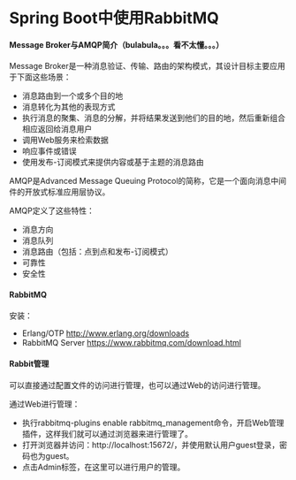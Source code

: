 # Spring Boot中使用RabbitMQ

#### Message Broker与AMQP简介（bulabula。。。看不太懂。。。）

Message Broker是一种消息验证、传输、路由的架构模式，其设计目标主要应用于下面这些场景：

- 消息路由到一个或多个目的地
- 消息转化为其他的表现方式
- 执行消息的聚集、消息的分解，并将结果发送到他们的目的地，然后重新组合相应返回给消息用户
- 调用Web服务来检索数据
- 响应事件或错误
- 使用发布-订阅模式来提供内容或基于主题的消息路由

AMQP是Advanced Message Queuing Protocol的简称，它是一个面向消息中间件的开放式标准应用层协议。

AMQP定义了这些特性：

- 消息方向
- 消息队列
- 消息路由（包括：点到点和发布-订阅模式）
- 可靠性
- 安全性

#### RabbitMQ

安装：

- Erlang/OTP
http://www.erlang.org/downloads
- RabbitMQ Server
https://www.rabbitmq.com/download.html

#### Rabbit管理

可以直接通过配置文件的访问进行管理，也可以通过Web的访问进行管理。

通过Web进行管理：

- 执行rabbitmq-plugins enable rabbitmq_management命令，开启Web管理插件，这样我们就可以通过浏览器来进行管理了。
- 打开浏览器并访问：http://localhost:15672/，并使用默认用户guest登录，密码也为guest。
- 点击Admin标签，在这里可以进行用户的管理。